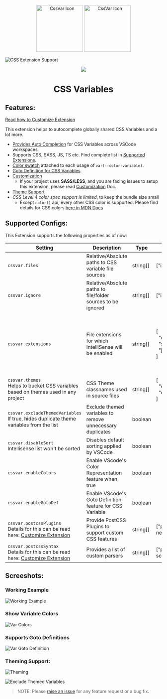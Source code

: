 <div align="center">
  <img
  src="https://user-images.githubusercontent.com/11786283/113474026-dd0dd100-948a-11eb-8140-4570d7c983d3.png"
  height="150"
  alt="CssVar Icon" />
  <img
  src="https://user-images.githubusercontent.com/11786283/112747300-16999480-8fd2-11eb-9f21-41a77abb332c.png"
  height="150"
  alt="CssVar Icon" />
</div>

![CSS Extension Support](https://user-images.githubusercontent.com/11786283/153740157-96e5033c-2fed-4475-9844-1eb4e866ecfd.png)

<p align="center">
  <img src="https://img.shields.io/badge/size-%3C%20200KB-blue?style=flat" />
</p>


<h1 align="center">CSS Variables</h1>

## Features:

[Read how to Customize Extension](./customize-extension.md)

This extension helps to autocomplete globally shared CSS Variables and a lot more.

* [Provides Auto Completion](#working-example) for CSS Variables across VSCode workspaces.
* Supports CSS, SASS, JS, TS etc. Find complete list in [Supported Extensions](#supported-extensions).
* [Color swatch](#show-variable-colors) attached to each usage of `var(--color-variable)`.
* [Goto Definition for CSS Variables](#supports-goto-definitions).
* [Customization](./customize-extension.md)
  * If your project uses **SASS/LESS**, and you are facing issues to setup this extension, please
    read [Customization](./customize-extension.md) Doc.
* [Theme Support](./theming.md)
* *CSS Level 4 color spec support is limited*, to keep the bundle size small
  * Except `color()` api, every other CSS color is supported. Please find
    details for CSS colors [here in MDN Docs](https://developer.mozilla.org/en-US/docs/Web/CSS/color_value)

## Supported Configs:

This Extension supports the following properties as of now:


| **Setting**                   | **Description**                                              | **Type** | **Example**                                | **Default**
|-------------------------------|--------------------------------------------------------------|----------|--------------------------------------------|---------------------------------------------------------
| `cssvar.files`                  | Relative/Absolute paths to CSS variable file sources      | string[] | ["input.css"]                           | [**/*.css]                                              |
| `cssvar.ignore`                  | Relative/Absolute paths to file/folder sources to be ignored      | string[] | ["ignore.css"]                           | [\**/node_modules/**]                                              |
| `cssvar.extensions`             | File extensions for which IntelliSense will be enabled    | string[] | [<br>&nbsp;&nbsp;"css",<br>&nbsp;&nbsp;"scss",<br>&nbsp;&nbsp;"jsx"<br>] | [<br>&nbsp;&nbsp;"css",<br>&nbsp;&nbsp;"scss",<br>&nbsp;&nbsp;"sass",<br>&nbsp;&nbsp;"less",<br>&nbsp;&nbsp;"postcss",<br>&nbsp;&nbsp;"vue",<br>&nbsp;&nbsp;"svelte",<br>&nbsp;&nbsp;"astro"<br>]
| `cssvar.themes`<br>Helps to bucket CSS variables based on themes used in any project | CSS Theme classnames used in source files                 | string[] | [<br>&nbsp;&nbsp;"dark",<br>&nbsp;&nbsp;"dim"<br>]             | []
| `cssvar.excludeThemedVariables`<br>If true, hides duplicate theme variables from the list | Exclude themed variables to remove unnecessary duplicates | boolean  |                                            | false
| `cssvar.disableSort`<br>Intellisense list won't be sorted | Disables default sorting applied by VSCode                | boolean  |                                            | false
| `cssvar.enableColors`           | Enable VScode's Color Representation feature when true    | boolean  |                                            | true
| `cssvar.enableGotoDef`          | Enable VScode's Goto Definition feature for CSS Variable  | boolean  |                                            | true
| `cssvar.postcssPlugins`<br>Details for this can be read here: [Customize Extension](./customize-extension.md) | Provide PostCSS Plugins to support custom CSS features    | string[] | ["postcss-nested"]                         | []
| `cssvar.postcssSyntax`<br>Details for this can be read here: [Customize Extension](./customize-extension.md) | Provides a list of custom parsers                                       | string[] | ["postcss-scss"]                           | []


## Screeshots:

### Working Example
![Working Example](https://user-images.githubusercontent.com/11786283/112746381-07174d00-8fcc-11eb-82eb-d9b27540a956.gif)

### Show Variable Colors
![Var Colors](https://user-images.githubusercontent.com/11786283/153472208-91fc1c43-fa88-41c6-b1f2-4465369634d9.gif)

### Supports Goto Definitions
![Var Goto Definition](https://user-images.githubusercontent.com/11786283/153715008-24f9a0c2-e26d-48c9-9a8c-35152c7279bb.gif)


### Theming Support:
![Theming](https://user-images.githubusercontent.com/11786283/112832552-1ae9ae80-90b3-11eb-8505-9fef822e5709.gif)

![Exclude Themed Variables](https://user-images.githubusercontent.com/11786283/112832562-2046f900-90b3-11eb-93df-3d94deb1c9f6.gif)


> NOTE: Please [raise an issue](https://github.com/willofindie/vscode-cssvar/issues/new) for any feature request or a bug fix.
